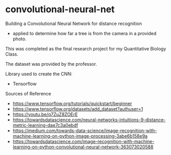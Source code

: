 # convolutional-neural-net

Building a Convolutional Neural Network for distance recognition
- applied to determine how far a tree is from the camera in a provided photo. 

This was completed as the final research project for my Quantitative Biology Class.

The dataset was provided by the professor.

Library used to create the CNN:
- Tensorflow


Sources of Reference
- https://www.tensorflow.org/tutorials/quickstart/beginner
- https://www.tensorflow.org/datasets/add_dataset?authuser=1
- https://youtu.be/q7ZuZ8ZOErE
- https://towardsdatascience.com/neural-networks-intuitions-9-distance-metric-learning-dae7c3a0ebdf
- https://medium.com/towards-data-science/image-recognition-with-machine-learning-on-python-image-processing-3abe6b158e9a
- https://towardsdatascience.com/image-recognition-with-machine-learning-on-python-convolutional-neural-network-363073020588
